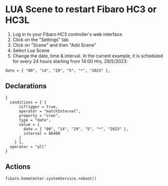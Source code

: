 # LUA Scene to restart Fibaro HC3 or HC3L

1. Log in to your Fibaro HC3 controller's web interface.
2. Click on the "Settings" tab. 
3. Click on "Scene" and then "Add Scene"
4. Select Lua Scene
5. Change the date, time & interval. In the current example, it is scheduled for every 24 hours starting from 14:00 Hrs, 29/5/2023:
```
date = { "00", "14", "29", "5", "*", "2023" },
```
## Declarations
```
{
  conditions = { {
      isTrigger = true,
      operator = "matchInterval",
      property = "cron",
      type = "date",
      value = {
        date = { "00", "14", "29", "5", "*", "2023" },
        interval = 86400
      }
    } },
  operator = "all"
}
```

## Actions

````
fibaro.homeCenter.systemService.reboot()
````